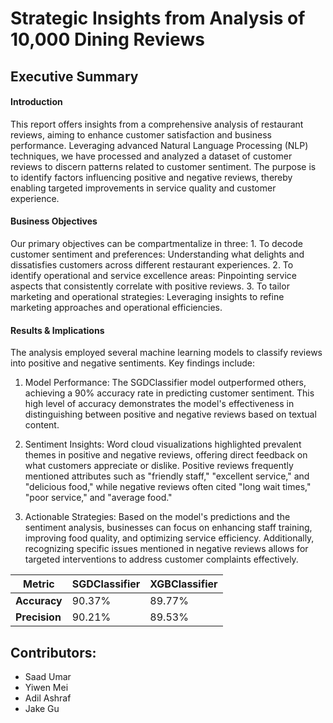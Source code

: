 # Strategic Insights from Analysis of 10,000 Dining Reviews

## Executive Summary


#### Introduction
This report offers insights from a comprehensive analysis of restaurant reviews, aiming to enhance customer satisfaction and business performance.
Leveraging advanced Natural Language Processing (NLP) techniques, we have processed and analyzed a dataset of customer reviews to discern patterns 
related to customer sentiment. The purpose is to identify factors influencing positive and negative reviews, thereby enabling targeted improvements 
in service quality and customer experience.

#### Business Objectives
  Our primary objectives can be compartmentalize in three:
       1. To decode customer sentiment and preferences: Understanding what delights and dissatisfies customers across different restaurant experiences.
       2. To identify operational and service excellence areas: Pinpointing service aspects that consistently correlate with positive reviews.
       3. To tailor marketing and operational strategies: Leveraging insights to refine marketing approaches and operational efficiencies.

#### Results & Implications
The analysis employed several machine learning models to classify reviews into positive and negative sentiments. Key findings include:
1. Model Performance: The SGDClassifier model outperformed others, achieving a 90% accuracy rate in predicting customer sentiment.
   This high level of accuracy demonstrates the model's effectiveness in distinguishing between positive and negative reviews based on
   textual content.

2. Sentiment Insights: Word cloud visualizations highlighted prevalent themes in positive and negative reviews, offering direct feedback
   on what customers appreciate or dislike. Positive reviews frequently mentioned attributes such as "friendly staff," "excellent service,"
   and "delicious food," while negative reviews often cited "long wait times," "poor service," and "average food."

3. Actionable Strategies: Based on the model's predictions and the sentiment analysis, businesses can focus on enhancing staff training,
   improving food quality, and optimizing service efficiency. Additionally, recognizing specific issues mentioned in negative reviews
   allows for targeted interventions to address customer complaints effectively.

| Metric     | SGDClassifier | XGBClassifier |
|------------|---------------|---------------|
| **Accuracy**   | 90.37%        | 89.77%    |
| **Precision**  | 90.21%        | 89.53%    |

## Contributors:

- Saad Umar
- Yiwen Mei
- Adil Ashraf
- Jake Gu

